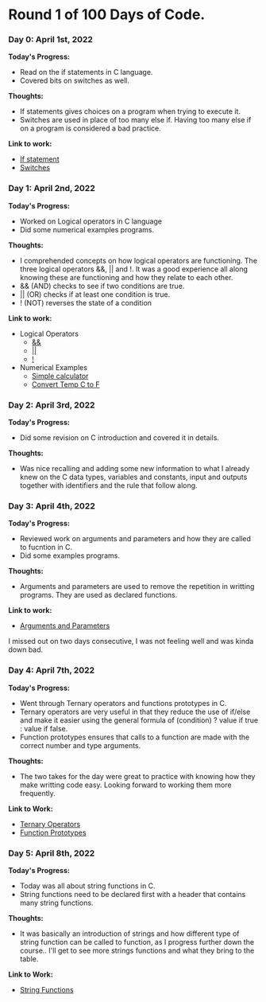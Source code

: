 # Round 1 of 100 Days of Code.

### Day 0: April 1st, 2022 
**Today's Progress:** 
- Read on the if statements in C language.
- Covered bits on switches as well.

**Thoughts:** 
- If statements gives choices on a program when trying to execute it.
- Switches are used in place of too many else if. Having too many else if on a program is considered a bad practice.

**Link to work:** 
- [If statement](https://github.com/muhabeid/bro-code/blob/main/C-files/ifstatements.c)
- [Switches](https://github.com/muhabeid/bro-code/blob/main/C-files/13-switches.c)

### Day 1: April 2nd, 2022 
**Today's Progress:** 
- Worked on Logical operators in C language
- Did some numerical examples programs.

**Thoughts:** 
- I comprehended concepts on how logical operators are functioning. The three logical operators &&, || and !. It was a good experience all along knowing these are functioning and how they relate to each other. 
- && (AND) checks to see if two conditions are true.
- || (OR) checks if at least one condition is true.
- ! (NOT) reverses the state of a condition

**Link to work:**
-  Logical Operators
    - [&&](https://github.com/muhabeid/bro-code/blob/main/C-files/14-logical_operators.c)
    - [||](https://github.com/muhabeid/bro-code/blob/main/C-files/15-logical_operators.c)
    - [!](https://github.com/muhabeid/bro-code/blob/main/C-files/16-logical_operators.c)
- Numerical Examples 
  - [Simple calculator](https://github.com/muhabeid/bro-code/blob/main/C-files/example4.c)
  - [Convert Temp C to F](https://github.com/muhabeid/bro-code/blob/main/C-files/example3.c)

### Day 2: April 3rd, 2022
**Today's Progress:**
- Did some revision on C introduction and covered it in details.

**Thoughts:**
- Was nice recalling and adding some new information to what I already knew on the C data types, variables and constants, input and outputs together with identifiers and the rule that follow along.

### Day 3: April 4th, 2022 
**Today's Progress:** 
- Reviewed work on arguments and parameters and how they are called to fucntion in C.
- Did some examples programs.

**Thoughts:** 
- Arguments and parameters are used to remove the repetition in writting programs. They are used as declared functions.

**Link to work:**
-  [Arguments and Parameters](https://github.com/muhabeid/bro-code/blob/main/C-files/18-arg_parameters.c)

I missed out on two days consecutive, I was not feeling well and was kinda down bad.

### Day 4: April 7th, 2022
**Today's Progress:**
-   Went through Ternary operators and functions prototypes in C.
-   Ternary operators are very useful in that they reduce the use of if/else and make it easier using the general formula of (condition) ? value if true : value if false.
-   Function prototypes ensures that calls to a function are made with the correct number and type arguments.

**Thoughts:**
-   The two takes for the day were great to practice with knowing how they make writting code easy. Looking forward to working them more frequently.

**Link to Work:**
-   [Ternary Operators](https://github.com/muhabeid/bro-code/blob/main/C-files/20-ternary_operator.c)
-   [Function Prototypes](https://github.com/muhabeid/bro-code/blob/main/C-files/21-function_prototype.c)

### Day 5: April 8th, 2022
**Today's Progress:**
-   Today was all about string functions in C.
-   String functions need to be declared first with a header that contains many string functions. 

**Thoughts:**
-    It was basically an introduction of strings and how different type of string function can be called to function, as I progress further down the course.. I'll get to see more strings functions and what they bring to the table.

**Link to Work:**
-   [String Functions](https://github.com/muhabeid/bro-code/blob/main/C-files/22-string_functions.c)
